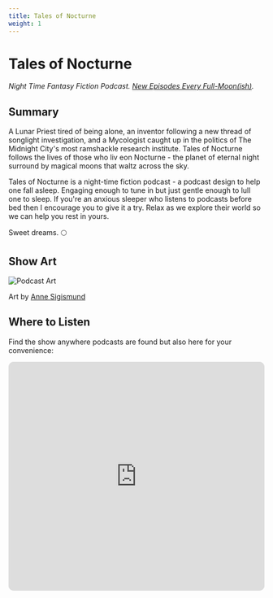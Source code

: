 ```yaml
---
title: Tales of Nocturne
weight: 1
---
```

# Tales of Nocturne

_Night Time Fantasy Fiction Podcast. [New Episodes Every Full-Moon(ish)](https://www.rmg.co.uk/stories/topics/full-moon-calendar)._   
## Summary
A Lunar Priest tired of being alone, an inventor following a new thread of songlight investigation, and a Mycologist caught up in the politics of The Midnight City's most ramshackle research institute. Tales of Nocturne follows the lives of those who liv eon Nocturne - the planet of eternal night surround by magical moons that waltz across the sky. 

Tales of Nocturne is a night-time fiction podcast - a podcast design to help one fall asleep. Engaging enough to tune in but just gentle enough to lull one to sleep. If you're an anxious sleeper who listens to podcasts before bed then I encourage you to give it a try. Relax as we explore their world so we can help you rest in yours. 

Sweet dreams. 🌕

## Show Art
![Podcast Art](TalesOfNocturneShowArt.png)

Art by [Anne Sigismund](https://www.annesigismund.com)

## Where to Listen
Find the show anywhere podcasts are found but also here for your convenience:

<p align="center">
<iframe id="embedPlayer" src="https://embed.podcasts.apple.com/us/podcast/tales-of-nocturne/id1646255875?itsct=podcast_box_player&amp;itscg=30200&amp;ls=1&amp;theme=auto" height="450px" frameborder="0" sandbox="allow-forms allow-popups allow-same-origin allow-scripts allow-top-navigation-by-user-activation" allow="autoplay *; encrypted-media *; clipboard-write" style="width: 100%; max-width: 660px; overflow: hidden; border-radius: 10px; transform: translateZ(0px); animation: 2s ease 0s 6 normal none running loading-indicator; background-color: rgb(228, 228, 228);"></iframe>
</p>
